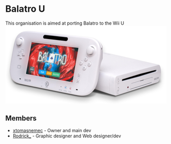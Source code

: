 # Balatro U
This organisation is aimed at porting Balatro to the Wii U
![Balatro U](WiiU.png)

## Members
- [xtomasnemec](https://github.com/xtomasnemec) - Owner and main dev
- [Rodrick_](https://github.com/rodrickhmmm) - Graphic designer and Web designer/dev
